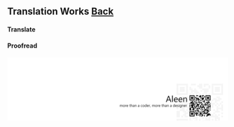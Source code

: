 ## Translation Works [**Back**](./../Readme.md)

#### Translate

#### Proofread

<a href="http://aleen42.github.io/" target="_blank" ><img src="./../pic/tail.gif"></a>
